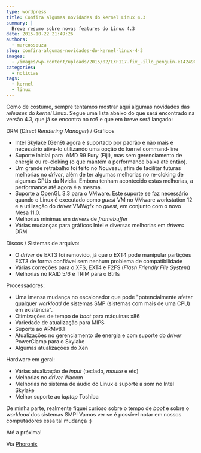 ```yaml
---
type: wordpress
title: Confira algumas novidades do kernel Linux 4.3
summary: |
  Breve resumo sobre novas features do Linux 4.3
date: 2015-10-22 21:49:26
authors:
  - marcossouza
slug: confira-algumas-novidades-do-kernel-linux-4-3
images:
  - /images/wp-content/uploads/2015/02/LXF117.fix_.illo_penguin-e1424908179658.jpg
categories:
  - noticias
tags:
  - kernel
  - linux
---
```


Como de costume, sempre tentamos mostrar aqui algumas novidades das <em>releases</em> do <em>kernel</em> Linux. Segue uma lista abaixo do que será encontrado na versão 4.3, que já se encontra no rc6 e que em breve será lançado:

<!--more-->

DRM (<em>Direct Rendering Manager</em>) / Gráficos

<ul>
    <li>Intel Skylake (Gen9) agora é suportado por padrão e não mais é necessário ativa-lo utilizando uma opção do kernel command-line</li>
    <li>Suporte inicial para  AMD R9 Fury (Fiji), mas sem gerenciamento de energia ou re-cloking (o que mantém a performance baixa até então).</li>
    <li>Um grande retrabalho foi feito no Nouveau, afim de facilitar futuras melhorias no <em>driver</em>, além de ter algumas melhorias no re-cloking de algumas GPUs da Nvidia. Embora tenham acontecido estas melhorias, a performance até agora é a mesma.</li>
    <li>Suporte a OpenGL 3.3 para o VMware. Este suporte se faz necessário quando o Linux é executado como <em>guest</em> VM no VMware workstation 12 e a utilização do <em>driver</em> VMWgfx no <em>guest</em>, em conjunto com o novo Mesa 11.0.</li>
    <li>Melhorias mínimas em <em>drivers</em> de <em>framebuffer</em></li>
    <li>Várias mudanças para gráficos Intel e diversas melhorias em <em>drivers</em> DRM</li>
</ul>

Discos / Sistemas de arquivo:

<ul>
    <li>O <em>driver</em> de EXT3 foi removido, já que o EXT4 pode manipular partições EXT3 de forma confiável sem nenhum problema de compatibilidade</li>
    <li>Várias correções para o XFS, EXT4 e F2FS (<em>Flash Friendly File System</em>)</li>
    <li>Melhorias no RAID 5/6 e TRIM para o Btrfs</li>
</ul>

Processadores:

<ul>
    <li>Uma imensa mudança no escalonador que pode "potencialmente afetar qualquer <em>workload</em> de sistemas SMP (sistemas com mais de uma CPU) em existência".</li>
    <li>Otimizações de tempo de <em>boot</em> para máquinas x86</li>
    <li>Variedade de atualização para MIPS</li>
    <li>Suporte ao ARMv8.1</li>
    <li>Atualizações no gerenciamento de energia e com suporte do <em>driver</em> PowerClamp para o Skylake</li>
    <li>Algumas atualizações do Xen</li>
</ul>

Hardware em geral:

<ul>
    <li>Várias atualização de <em>input</em> (teclado, <em>mouse</em> e etc)</li>
    <li>Melhorias no <em>driver</em> Wacom</li>
    <li>Melhorias no sistema de áudio do Linux e suporte a som no Intel Skylake</li>
    <li>Melhor suporte ao <em>laptop</em> Toshiba</li>
</ul>

De minha parte, realmente fiquei curioso sobre o tempo de <em>boot</em> e sobre o <em>workload</em> dos sistemas SMP! Vamos ver se é possível notar em nossos computadores essa tal mudança :)

Até a próxima!

Via <a href="http://www.phoronix.com/scan.php?page=article&amp;item=linux-43-features&amp;num=1" target="_blank">Phoronix</a>
